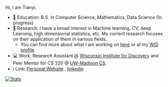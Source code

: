 Hi, I am Tianyi.

- 🏫 Education: B.S. in Computer Science, Mathematics, Data Science (In progress)
- 🔬 Research: I have a broad interest in Machine learning, CV, deep Learning, high dimensional statistics, etc. My current research focuses on their application of them in various fields.
  - You can find more about what I am working on [here](https://tianyi0216.github.io/research/) or at my [WID profile](https://wid.wisc.edu/people/tianyi-xu/).
- 💻 Work: Research Assistant @ [Wisconsin Institute for Discovery](https://wid.wisc.edu/) and Peer Mentor for CS 320 @ [UW-Madison CS](https://www.cs.wisc.edu/).
- ℹ️ Link: [Personal Website](https://tianyi0216.github.io/) , [linkedin](https://www.linkedin.com/in/tianyi-xu/)

[![Stats](https://github-readme-stats.vercel.app/api?username=tianyi0216&show_icons=true&theme=tokyonight)](https://github.com/anuraghazra/github-readme-stats)


<!--
**tianyi0216/tianyi0216** is a ✨ _special_ ✨ repository because its `README.md` (this file) appears on your GitHub profile.

Here are some ideas to get you started:

- 🔭 I’m currently working on ...
- 🌱 I’m currently learning ...
- 👯 I’m looking to collaborate on ...
- 🤔 I’m looking for help with ...
- 💬 Ask me about ...
- 📫 How to reach me: ...
- 😄 Pronouns: ...
- ⚡ Fun fact: ...
- No one asked: [who](https://86-eighty-six.fandom.com/wiki/Vladilena_Miliz%C3%A9) is my current profile picture.
-->

